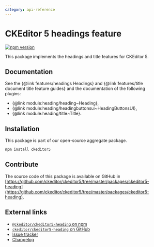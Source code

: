 ```yaml
---
category: api-reference
---
```


# CKEditor&nbsp;5 headings feature

[![npm version](https://badge.fury.io/js/%40ckeditor%2Fckeditor5-heading.svg)](https://www.npmjs.com/package/@ckeditor/ckeditor5-heading)

This package implements the headings and title features for CKEditor&nbsp;5.

## Documentation

See the {@link features/headings Headings} and {@link features/title document title feature guides} and the documentation of the following plugins:

* {@link module:heading/heading~Heading},
* {@link module:heading/headingbuttonsui~HeadingButtonsUI},
* {@link module:heading/title~Title}.

## Installation

This package is part of our open-source aggregate package.

```bash
npm install ckeditor5
```

## Contribute

The source code of this package is available on GitHub in [https://github.com/ckeditor/ckeditor5/tree/master/packages/ckeditor5-heading](https://github.com/ckeditor/ckeditor5/tree/master/packages/ckeditor5-heading).

## External links

* [`@ckeditor/ckeditor5-heading` on npm](https://www.npmjs.com/package/@ckeditor/ckeditor5-heading)
* [`ckeditor/ckeditor5-heading` on GitHub](https://github.com/ckeditor/ckeditor5/tree/master/packages/ckeditor5-heading)
* [Issue tracker](https://github.com/ckeditor/ckeditor5/issues)
* [Changelog](https://github.com/ckeditor/ckeditor5/blob/master/CHANGELOG.md)
